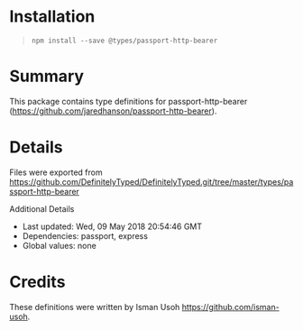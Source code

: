 # Installation
> `npm install --save @types/passport-http-bearer`

# Summary
This package contains type definitions for passport-http-bearer (https://github.com/jaredhanson/passport-http-bearer).

# Details
Files were exported from https://github.com/DefinitelyTyped/DefinitelyTyped.git/tree/master/types/passport-http-bearer

Additional Details
 * Last updated: Wed, 09 May 2018 20:54:46 GMT
 * Dependencies: passport, express
 * Global values: none

# Credits
These definitions were written by Isman Usoh <https://github.com/isman-usoh>.

